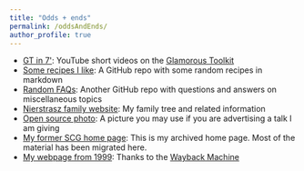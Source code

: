 ```yaml
---
title: "Odds + ends"
permalink: /oddsAndEnds/
author_profile: true
---
```


- [GT in 7'](https://www.youtube.com/playlist?list=PLfrs5bwLJOoAaHvQGSLeKpHWmFuZXPUTJ): YouTube short videos on the [Glamorous Toolkit](https://gtoolkit.com)
- [Some recipes I like](https://github.com/onierstrasz/Notes): A GitHub repo with some random recipes in markdown
- [Random FAQs](https://github.com/onierstrasz/FAQ): Another GitHub repo with questions and answers on miscellaneous topics
- [Nierstrasz family website](https://www.family.nierstrasz.org): My family tree and related information
- [Open source photo](/oscarOpenSourcePicture): A picture you may use if you are advertising a talk I am giving
- [My former SCG home page](https://scg.unibe.ch/legacy/oscar): This is my archived home page. Most of the material has been migrated here.
- [My webpage from 1999](http://web.archive.org/web/19990210095953/http://www.iam.unibe.ch/~oscar/): Thanks to the [Wayback Machine](http://web.archive.org)
